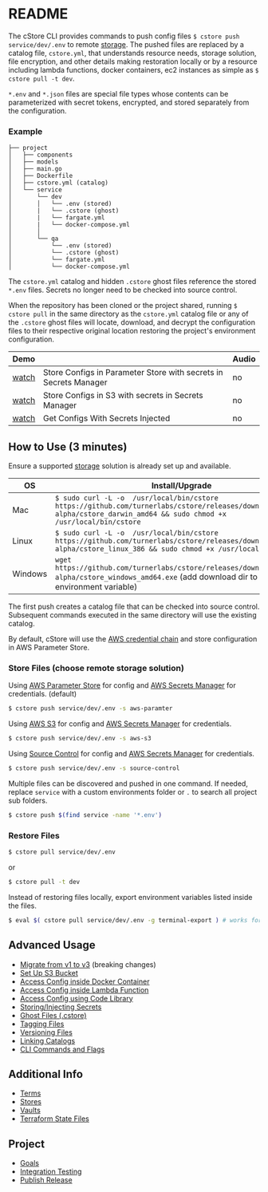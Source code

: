 # README

The cStore CLI provides commands to push config files `$ cstore push service/dev/.env` to remote [storage](docs/STORES.md). The pushed files are replaced by a catalog file, `cstore.yml`, that understands resource needs, storage solution, file encryption, and other details making restoration locally or by a resource including lambda functions, docker containers, ec2 instances as simple as `$ cstore pull -t dev`.

`*.env` and `*.json` files are special file types whose contents can be parameterized with secret tokens, encrypted, and stored separately from the configuration.

### Example ###
```
├── project
│   ├── components
│   ├── models
│   ├── main.go
│   ├── Dockerfile 
│   ├── cstore.yml (catalog)
│   └── service
│       └── dev
│       │   └── .env (stored)
│       |   └── .cstore (ghost)
│       |   └── fargate.yml
│       |   └── docker-compose.yml
│       │
│       └── qa
│           └── .env (stored)
│           └── .cstore (ghost)
│           └── fargate.yml
│           └── docker-compose.yml
```
The `cstore.yml` catalog and hidden `.cstore` ghost files reference the stored `*.env` files. Secrets no longer need to be checked into source control.

When the repository has been cloned or the project shared, running `$ cstore pull` in the same directory as the `cstore.yml` catalog file or any of the `.cstore` ghost files will locate, download, and decrypt the configuration files to their respective original location restoring the project's environment configuration.

| Demo |  | Audio |
|---|---|---|
| [watch](https://youtu.be/QBVoU4kSYeM) | Store Configs in Parameter Store with secrets in Secrets Manager | no |
| [watch](https://youtu.be/yL5xFBOQ7lg)| Store Configs in S3 with secrets in Secrets Manager | no |
| [watch](https://youtu.be/vpNii5Y0yNg) | Get Configs With Secrets Injected | no |

## How to Use (3 minutes) ##

Ensure a supported [storage](docs/STORES.md) solution is already set up and available.

| OS | Install/Upgrade |
|----|----|
| Mac | `$ sudo curl -L -o  /usr/local/bin/cstore https://github.com/turnerlabs/cstore/releases/download/v3.3.1-alpha/cstore_darwin_amd64 && sudo chmod +x /usr/local/bin/cstore` |
| Linux | `$ sudo curl -L -o  /usr/local/bin/cstore https://github.com/turnerlabs/cstore/releases/download/v3.3.1-alpha/cstore_linux_386 && sudo chmod +x /usr/local/bin/cstore` |
| Windows | `wget https://github.com/turnerlabs/cstore/releases/download/v3.3.1-alpha/cstore_windows_amd64.exe` (add download dir to the PATH environment variable) |

The first push creates a catalog file that can be checked into source control. Subsequent commands executed in the same directory will use the existing catalog.

By default, cStore will use the [AWS credential chain](https://docs.aws.amazon.com/sdk-for-go/v1/developer-guide/configuring-sdk.html) and store configuration in AWS Parameter Store.

### Store Files (choose remote storage solution) ###
Using [AWS Parameter Store](docs/PARAMETER.md) for config and [AWS Secrets Manager](docs/SECRETS.md) for credentials. (default)
```bash
$ cstore push service/dev/.env -s aws-paramter 
```
 Using [AWS S3](docs/S3.md) for config and [AWS Secrets Manager](docs/SECRETS.md) for credentials.
```bash
$ cstore push service/dev/.env -s aws-s3
```
Using [Source Control](docs/SOURCE_CONTROL.md) for config and [AWS Secrets Manager](docs/SECRETS.md) for credentials.
```bash
$ cstore push service/dev/.env -s source-control
```

Multiple files can be discovered and pushed in one command. If needed, replace `service` with a custom environments folder or `.` to search all project sub folders.
```bash
$ cstore push $(find service -name '*.env')
```

### Restore Files ###
```bash
$ cstore pull service/dev/.env
```
or 
```bash
$ cstore pull -t dev
```

Instead of restoring files locally, export environment variables listed inside the files. 
```bash
$ eval $( cstore pull service/dev/.env -g terminal-export ) # works for '*.env' files only
```

## Advanced Usage ##

* [Migrate from v1 to v3](docs/MIGRATE.md) (breaking changes)
* [Set Up S3 Bucket](docs/S3.md)
* [Access Config inside Docker Container](docs/DOCKER.md)
* [Access Config inside Lambda Function](docs/LAMBDA.md)
* [Access Config using Code Library](docs/LIBRARY.md)
* [Storing/Injecting Secrets](docs/SECRETS.md)
* [Ghost Files (.cstore)](docs/GHOST.md)
* [Tagging Files](docs/TAGGING.md)
* [Versioning Files](docs/VERSIONING.md)
* [Linking Catalogs](docs/LINKING.md)
* [CLI Commands and Flags](docs/CLI.md)

## Additional Info ##

* [Terms](docs/TERMS.md)
* [Stores](docs/STORES.md)
* [Vaults](docs/VAULTS.md)
* [Terraform State Files](docs/TERRAFORM.md)

## Project ##

* [Goals](docs/GOALS.md)
* [Integration Testing](docs/TESTING.md)
* [Publish Release](docs/PUBLISH.md)
